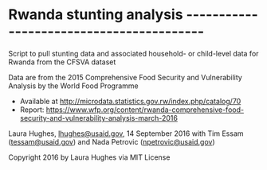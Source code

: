 # Rwanda stunting analysis -----------------------------------------
Script to pull stunting data and associated household- or child-level data for Rwanda from the CFSVA dataset

Data are from the 2015 Comprehensive Food Security and Vulnerability Analysis by the World Food Programme
* Available at http://microdata.statistics.gov.rw/index.php/catalog/70
* Report: https://www.wfp.org/content/rwanda-comprehensive-food-security-and-vulnerability-analysis-march-2016

Laura Hughes, lhughes@usaid.gov, 14 September 2016
with Tim Essam (tessam@usaid.gov) and Nada Petrovic (npetrovic@usaid.gov)

Copyright 2016 by Laura Hughes via MIT License

